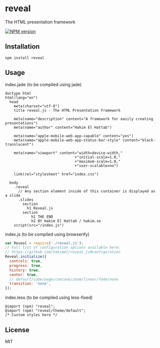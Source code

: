 # reveal

The HTML presentation framework

[![NPM version](https://img.shields.io/npm/v/reveal.svg)](https://www.npmjs.com/package/reveal)

## Installation

    npm install reveal

## Usage

index.jade (to be compiled using jade)

```jade
doctype html
html(lang="en")
  head
    meta(charset="utf-8")
    title reveal.js - The HTML Presentation Framework

    meta(name="description" content="A framework for easily creating presentations")
    meta(name="author" content="Hakim El Hattab")

    meta(name="apple-mobile-web-app-capable" content="yes")
    meta(name="apple-mobile-web-app-status-bar-style" content="black-translucent")

    meta(name="viewport" content="width=device-width,"
                                +"initial-scale=1.0,"
                                +"maximum-scale=1.0,"
                                +"user-scalable=no")

    link(rel="stylesheet" href="index.css")

  body
    .reveal
      // Any section element inside of this container is displayed as a slide
      .slides
        section
          h1 Reveal.js
        section
            h1 THE END
            h2 BY Hakim El Hattab / hakim.se
    script(src="/index.js")
```

index.js (to be compiled using browserify)

```js
var Reveal = require('./reveal.js');
// Full list of configuration options available here:
// https://github.com/hakimel/reveal.js#configuration
Reveal.initialize({
  controls: true,
  progress: true,
  history: true,
  center: true,
  // default/cube/page/concave/zoom/linear/fade/none
  transition: 'none',
});
```

index.less (to be compiled using less-fixed)

```less
@import (npm) "reveal";
@import (npm) "reveal/theme/default";
/* Custom styles here */
```


## License

  MIT